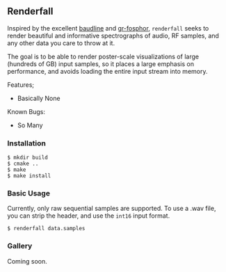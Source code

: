 ## Renderfall

Inspired by the excellent [baudline](http://www.baudline.com/) and
[gr-fosphor](https://sdr.osmocom.org/trac/wiki/fosphor), ``renderfall`` seeks
to render beautiful and informative spectrographs of audio, RF samples, and any
other data you care to throw at it.

The goal is to be able to render poster-scale visualizations of large (hundreds
of GB) input samples, so it places a large emphasis on performance, and avoids
loading the entire input stream into memory.

Features;

- Basically None

Known Bugs:

- So Many

### Installation

    $ mkdir build
    $ cmake ..
    $ make
    $ make install

### Basic Usage

Currently, only raw sequential samples are supported. To use a .wav file, you
can strip the header, and use the ``int16`` input format.

    $ renderfall data.samples

### Gallery

Coming soon.
